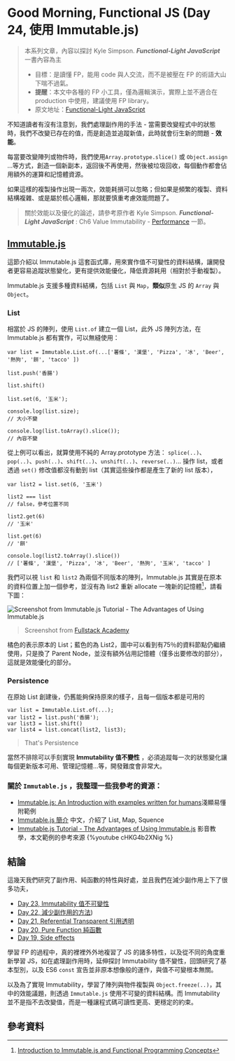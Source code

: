 Good Morning, Functional JS (Day 24, 使用 Immutable.js)
===
> 本系列文章，內容以探討 Kyle Simpson. ***Functional-Light JavaScript*** 一書內容為主
>* 目標：是讀懂 FP，能用 code 與人交流，而不是被壓在 FP 的術語大山下喘不過氣。
>* **提醒**：本文中各種的 FP 小工具，僅為邏輯演示，實際上並不適合在 production 中使用，建議使用 FP library。
>* 原文地址：[Functional-Light JavaScript](https://github.com/getify/Functional-Light-JS)

不知道讀者有沒有注意到，我們處理副作用的手法 - 當需要改變程式中的狀態時，我們不改變已存在的值，而是創造並追蹤新值，此時就會衍生新的問題 - **效能**。

每當要改變陣列或物件時，我們使用`Array.prototype.slice()` 或 `Object.assign` ...等方式，創造一個新副本，返回後不再使用，然後被垃圾回收，每個動作都會佔用額外的運算和記憶體資源。

如果這樣的複製操作出現一兩次，效能耗損可以忽略；但如果是頻繁的複製、資料結構複雜、或是屬於核心邏輯，那就要慎重考慮效能問題了。

> 關於效能以及優化的論述，請參考原作者 Kyle Simpson. ***Functional-Light JavaScript*** : Ch6 Value Immutability - [Performance](https://github.com/getify/Functional-Light-JS/blob/master/manuscript/ch6.md#performance) 一節。

## [Immutable.js](http://facebook.github.io/immutable-js/)

這節介紹以 Immutable.js 這套函式庫，用來實作值不可變性的資料結構，讓開發者更容易追蹤狀態變化，更有提供效能優化，降低資源耗用（相對於手動複製）。

Immutable.js 支援多種資料結構，包括 `List` 與 `Map`，**類似**原生 JS 的 `Array` 與 `Object`。 

### List
相當於 JS 的陣列，使用 `List.of` 建立一個 List，此外 JS 陣列方法，在 Immutable.js 都有實作，可以無縫使用：
```
var list = Immutable.List.of(...['薯條', '漢堡', 'Pizza', '冰', 'Beer', '熱狗', '餅', 'tacco' ])

list.push('香腸')

list.shift()

list.set(6, '玉米');

console.log(list.size);
// 大小不變

console.log(list.toArray().slice());
// 內容不變
```

從上例可以看出，就算使用不純的 Array.prototype 方法：
`splice(..)`、`pop(..)`、`push(..)`、`shift(..)`、`unshift(..)`、`reverse(..)`... 操作 list，或者透過 `set()` 修改值都沒有動到 list（其實這些操作都是產生了新的 list 版本），

```
var list2 = list.set(6, '玉米')

list2 === list
// false，參考位置不同

list2.get(6)
// '玉米'

list.get(6)
// '餅'

console.log(list2.toArray().slice())
// ['薯條', '漢堡', 'Pizza', '冰', 'Beer', '熱狗', '玉米', 'tacco' ]
```
我們可以視 `list` 和 `list2` 為兩個不同版本的陣列，Immutable.js 其實是在原本的資料位置上加一個參考，並沒有為 list2 重新 allocate 一塊新的記憶體[^1]，請看下圖：

![Screenshot from Immutable.js Tutorial - The Advantages of Using Immutable.js](https://i.imgur.com/Ksxz3wA.jpg)
> Screenshot from [Fullstack Academy](https://youtu.be/cHKG4b2XNig)

橘色的表示原本的 List；藍色的為 List2，圖中可以看到有75％的資料節點仍繼續使用，只是換了 Parent Node，並沒有額外佔用記憶體（僅多出要修改的部分），這就是效能優化的部分。

### Persistence
在原始 List 創建後，仍舊能夠保持原來的樣子，且每一個版本都是可用的
```
var list = Immutable.List.of(...);
var list2 = list.push('香腸');
var list3 = list.shift()
var list4 = list.concat(list2, list3);
```
> That's Persistence

當然不排除可以手刻實現 **Immutability 值不變性** ，必須追蹤每一次的狀態變化讓每個更新版本可用、管理記憶體...等，開發難度會非常大。


### 關於 `Immutable.js` ，我整理一些我參考的資源：
* [Immutable.js: An Introduction with examples written for humans](http://untangled.io/immutable-js-an-introduction-with-examples-written-for-humans/)淺顯易懂附範例
* [Immutable.js 簡介](https://rhadow.github.io/2015/05/10/flux-immutable/) 中文，介紹了 List, Map, Squence
* [Immutable.js Tutorial - The Advantages of Using Immutable.js](https://youtu.be/cHKG4b2XNig) 影音教學，本文範例的參考來源
{%youtube cHKG4b2XNig %}

## 結論
這幾天我們研究了副作用、純函數的特性與好處，並且我們在減少副作用上下了很多功夫，
* [Day 23, Immutability 值不可變性]()
* [Day 22, 減少副作用的方法]())
* [Day 21, Referential Transparent 引用透明](https://ithelp.ithome.com.tw/articles/10196689)
* [Day 20, Pure Function 純函數](https://ithelp.ithome.com.tw/articles/1019656)
* [Day 19, Side effects](https://ithelp.ithome.com.tw/articles/1019648)

學習 FP 的過程中，真的裡裡外外地複習了 JS 的諸多特性，以及從不同的角度重新學習 JS，如在處理副作用時，延伸探討 Immutability 值不變性，回頭研究了基本型別，以及 ES6 `const` 宣告並非原本想像般的運作，與值不可變根本無關。

以及為了實現 Immutability，學習了陣列與物件複製與 `Object.freeze(..)`，其中的效能議題，則透過 `Immutable.js` 使用不可變的資料結構。而 Immutability 並不是指不去改變值，而是一種讓程式碼可讀性更高、更穩定的約束。

## 參考資料
[^1]: [Introduction to Immutable.js and Functional Programming Concepts](https://auth0.com/blog/intro-to-immutable-js/)
